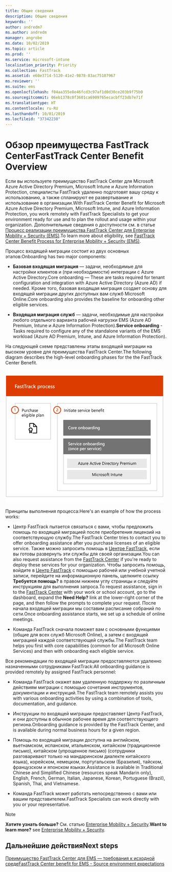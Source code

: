 ```yaml
---
title: Общие сведения
description: Общие сведения
keywords: ''
author: andredm7
ms.author: andredm
manager: angrobe
ms.date: 10/02/2019
ms.topic: article
ms.prod: ''
ms.service: microsoft-intune
localization_priority: Priority
ms.collection: FastTrack
ms.assetid: e60e3714-5120-41e2-9878-83ac75107967
ms.reviewer: ''
ms.suite: ems
ms.openlocfilehash: f04aa355e8e46fcd3c97af1d0d30ce203b9f75b0
ms.sourcegitcommit: 06eb1378c0f3601ca6909765ecacbff23db7e71f
ms.translationtype: HT
ms.contentlocale: ru-RU
ms.lasthandoff: 10/01/2019
ms.locfileid: "37342238"
---
```

# <a name="fasttrack-center-benefit-overview"></a><span data-ttu-id="a3ae3-103">Обзор преимущества FastTrack Center</span><span class="sxs-lookup"><span data-stu-id="a3ae3-103">FastTrack Center Benefit Overview</span></span>

<span data-ttu-id="a3ae3-104">Если вы используете преимущество FastTrack Center для Microsoft Azure Active Directory Premium, Microsoft Intune и Azure Information Protection, специалисты FastTrack удаленно подготовят вашу среду к использованию, а также спланируют ее развертывание и использование в организации.</span><span class="sxs-lookup"><span data-stu-id="a3ae3-104">With FastTrack Center Benefit for Microsoft Azure Active Directory Premium, Microsoft Intune, and Azure Information Protection, you work remotely with FastTrack Specialists to get your environment ready for use and to plan the rollout and usage within your organization.</span></span> <span data-ttu-id="a3ae3-105">Дополнительные сведения о доступности см. в статье [Процесс реализации преимущества FastTrack Center для Enterprise Mobility + Security (EMS)](EMS-fasttrack-process.md).</span><span class="sxs-lookup"><span data-stu-id="a3ae3-105">To learn more about eligibility, see [FastTrack Center Benefit Process for Enterprise Mobility + Security (EMS)](EMS-fasttrack-process.md).</span></span>

<span data-ttu-id="a3ae3-106">Процесс входящей миграции состоит из двух основных этапов:</span><span class="sxs-lookup"><span data-stu-id="a3ae3-106">Onboarding has two major components:</span></span>

-   <span data-ttu-id="a3ae3-107">**Базовая входящая миграция** — задачи, необходимые для настройки клиентов и (при необходимости) интеграции с Azure Active Directory.</span><span class="sxs-lookup"><span data-stu-id="a3ae3-107">Core onboarding — These are tasks required for tenant configuration and integration with Azure Active Directory (Azure AD) if needed.</span></span> <span data-ttu-id="a3ae3-108">Кроме того, базовая входящая миграция создает основу для входящей миграции других доступных вам служб Microsoft Online.</span><span class="sxs-lookup"><span data-stu-id="a3ae3-108">Core onboarding also provides the baseline for onboarding other eligible services.</span></span>

-   <span data-ttu-id="a3ae3-109">**Входящая миграция служб** — задачи, необходимые для настройки любого отдельного варианта рабочей нагрузки EMS (Azure AD Premium, Intune и Azure Information Protection).</span><span class="sxs-lookup"><span data-stu-id="a3ae3-109">**Service onboarding** - Tasks required to configure any of the standalone variants of the EMS workload (Azure AD Premium, Intune, and Azure Information Protection).</span></span>

<span data-ttu-id="a3ae3-110">На следующей схеме представлены этапы входящей миграции на высоком уровне для преимущества FastTrack Center.</span><span class="sxs-lookup"><span data-stu-id="a3ae3-110">The following diagram describes the high-level onboarding phases for the the FastTrack Center Benefit.</span></span>

![Этапы входящей миграции на высоком уровне с использованием преимущества FastTrack Center](./media/ft-onboarding-process.png)

<span data-ttu-id="a3ae3-112">Принципы выполнения процесса:</span><span class="sxs-lookup"><span data-stu-id="a3ae3-112">Here's an example of how the process works:</span></span>

- <span data-ttu-id="a3ae3-113">Центр FastTrack пытается связаться с вами, чтобы предложить помощь по входящей миграцией после приобретения лицензий на соответствующую службу.</span><span class="sxs-lookup"><span data-stu-id="a3ae3-113">The FastTrack Center tries to contact you to offer onboarding assistance after you purchase licenses of an eligible service.</span></span> <span data-ttu-id="a3ae3-114">Также можно запросить помощь в [Центре FastTrack](https://go.microsoft.com/fwlink/?linkid=780698), если вы готовы развернуть эти службы для своей организации.</span><span class="sxs-lookup"><span data-stu-id="a3ae3-114">You can also request assistance from the [FastTrack Center](https://go.microsoft.com/fwlink/?linkid=780698) if you're ready to deploy these services for your organization.</span></span> <span data-ttu-id="a3ae3-115">Чтобы запросить помощь, войдите в [Центр FastTrack](https://go.microsoft.com/fwlink/?linkid=780698) с помощью рабочей или учебной учетной записи, перейдите на информационную панель, щелкните ссылку **Требуется помощь?** в правом нижнем углу страницы и следуйте инструкциям для выполнения запроса.</span><span class="sxs-lookup"><span data-stu-id="a3ae3-115">To request assistance, sign in to the [FastTrack Center](https://go.microsoft.com/fwlink/?linkid=780698) with your work or school account, go to the dashboard, expand the **Need Help?** link at the lower-right corner of the page, and then follow the prompts to complete your request.</span></span> <span data-ttu-id="a3ae3-116">После начала входящей миграции мы составим расписание собраний по сети.</span><span class="sxs-lookup"><span data-stu-id="a3ae3-116">Once onboarding assistance starts, we set up a schedule of online meetings.</span></span>

-   <span data-ttu-id="a3ae3-117">Команда FastTrack сначала поможет вам с основными функциями (общие для всех служб Microsoft Online), а затем с входящей миграцией каждой соответствующей службы.</span><span class="sxs-lookup"><span data-stu-id="a3ae3-117">The FastTrack team helps you first with core capabilities (common for all Microsoft Online Services) and then with onboarding each eligible service.</span></span>

<span data-ttu-id="a3ae3-118">Все рекомендации по входящей миграции предоставляются удаленно назначенными сотрудниками FastTrack:</span><span class="sxs-lookup"><span data-stu-id="a3ae3-118">All onboarding guidance is provided remotely by assigned FastTrack personnel:</span></span>

-   <span data-ttu-id="a3ae3-119">Команда FastTrack окажет вам удаленную поддержку по различным действиям миграции с помощью сочетания инструментов, документации и инструкций.</span><span class="sxs-lookup"><span data-stu-id="a3ae3-119">The FastTrack team remotely assists you with various onboarding activities by using a combination of tools, documentation, and guidance.</span></span>

-   <span data-ttu-id="a3ae3-120">Инструкции по входящей миграции предоставляет Центр FastTrack, и они доступны в обычное рабочее время для соответствующего региона.</span><span class="sxs-lookup"><span data-stu-id="a3ae3-120">Onboarding guidance is provided by the FastTrack Center, and is available during normal business hours for a given region.</span></span>

-   <span data-ttu-id="a3ae3-121">Помощь по входящей миграции доступна на английском, вьетнамском, испанском, итальянском, китайском (традиционное письмо), китайском (упрощенное письмо) (сотрудники разговаривают только на мандаринском диалекте китайского языка), корейском, немецком, португальском (Бразилия), тайском, французском и японском языках.</span><span class="sxs-lookup"><span data-stu-id="a3ae3-121">Assistance is available in Traditional Chinese and Simplified Chinese (resources speak Mandarin only), English, French, German, Italian, Japanese, Korean, Portuguese (Brazil), Spanish, Thai, and Vietnamese.</span></span>

-   <span data-ttu-id="a3ae3-122">Команда FastTrack может работать непосредственно с вами или вашим представителем.</span><span class="sxs-lookup"><span data-stu-id="a3ae3-122">FastTrack Specialists can work directly with you or your representative.</span></span>

> [!NOTE]
> <span data-ttu-id="a3ae3-123">**Хотите узнать больше?** См. статью [Enterprise Mobility + Security](https://www.microsoft.com/cloud-platform/enterprise-mobility).</span><span class="sxs-lookup"><span data-stu-id="a3ae3-123">**Want to learn more?** see [Enterprise Mobility + Security](https://www.microsoft.com/cloud-platform/enterprise-mobility).</span></span>

## <a name="next-steps"></a><span data-ttu-id="a3ae3-124">Дальнейшие действия</span><span class="sxs-lookup"><span data-stu-id="a3ae3-124">Next steps</span></span>

[<span data-ttu-id="a3ae3-125">Преимущество FastTrack Center для EMS — требования к исходной среде</span><span class="sxs-lookup"><span data-stu-id="a3ae3-125">FastTrack Center benefit for EMS - Source environment expectations</span></span>](EMS-source-environment-expectations.md)
